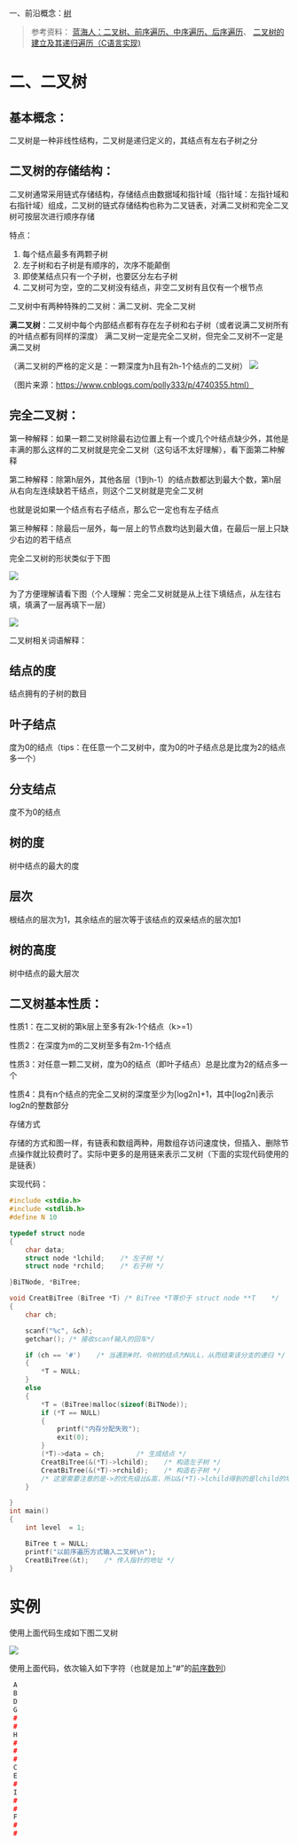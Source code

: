 一、前沿概念：[树](/树.md)
> 参考资料：
> [蓝海人：二叉树、前序遍历、中序遍历、后序遍历](https://www.cnblogs.com/lanhaicode/p/10358736.html)、
> [二叉树的建立及其递归遍历（C语言实现)](https://blog.csdn.net/dream0130__/article/details/80779486)


# 二、二叉树
## 基本概念：
二叉树是一种非线性结构，二叉树是递归定义的，其结点有左右子树之分

## 二叉树的存储结构：
二叉树通常采用链式存储结构，存储结点由数据域和指针域（指针域：左指针域和右指针域）组成，二叉树的链式存储结构也称为二叉链表，对满二叉树和完全二叉树可按层次进行顺序存储

特点：

1. 每个结点最多有两颗子树
2. 左子树和右子树是有顺序的，次序不能颠倒
3. 即使某结点只有一个子树，也要区分左右子树
4. 二叉树可为空，空的二叉树没有结点，非空二叉树有且仅有一个根节点

二叉树中有两种特殊的二叉树：满二叉树、完全二叉树

**满二叉树**：二叉树中每个内部结点都有存在左子树和右子树（或者说满二叉树所有的叶结点都有同样的深度）
满二叉树一定是完全二叉树，但完全二叉树不一定是满二叉树

（满二叉树的严格的定义是：一颗深度为h且有2h-1个结点的二叉树）
![](二叉树_files/1.jpg)

（图片来源：https://www.cnblogs.com/polly333/p/4740355.html）

## 完全二叉树：
第一种解释：如果一颗二叉树除最右边位置上有一个或几个叶结点缺少外，其他是丰满的那么这样的二叉树就是完全二叉树（这句话不太好理解），看下面第二种解释

第二种解释：除第h层外，其他各层（1到h-1）的结点数都达到最大个数，第h层从右向左连续缺若干结点，则这个二叉树就是完全二叉树

也就是说如果一个结点有右子结点，那么它一定也有左子结点

第三种解释：除最后一层外，每一层上的节点数均达到最大值，在最后一层上只缺少右边的若干结点

完全二叉树的形状类似于下图

![](二叉树_files/2.jpg)

为了方便理解请看下图（个人理解：完全二叉树就是从上往下填结点，从左往右填，填满了一层再填下一层）

![](二叉树_files/3.jpg)

二叉树相关词语解释：
## 结点的度
结点拥有的子树的数目

## 叶子结点
度为0的结点（tips：在任意一个二叉树中，度为0的叶子结点总是比度为2的结点多一个）

## 分支结点
度不为0的结点

## 树的度
树中结点的最大的度

## 层次
根结点的层次为1，其余结点的层次等于该结点的双亲结点的层次加1

## 树的高度
树中结点的最大层次

## 二叉树基本性质：
性质1：在二叉树的第k层上至多有2k-1个结点（k>=1）

性质2：在深度为m的二叉树至多有2m-1个结点

性质3：对任意一颗二叉树，度为0的结点（即叶子结点）总是比度为2的结点多一个

性质4：具有n个结点的完全二叉树的深度至少为[log2n]+1，其中[log2n]表示log2n的整数部分

存储方式

存储的方式和图一样，有链表和数组两种，用数组存访问速度快，但插入、删除节点操作就比较费时了。实际中更多的是用链来表示二叉树（下面的实现代码使用的是链表）

实现代码：

``` c++
#include <stdio.h>
#include <stdlib.h>
#define N 10

typedef struct node
{
    char data;
    struct node *lchild;    /* 左子树 */
    struct node *rchild;    /* 右子树 */

}BiTNode, *BiTree;

void CreatBiTree (BiTree *T) /* BiTree *T等价于 struct node **T    */
{
    char ch;

    scanf("%c", &ch);
	getchar(); /* 接收scanf输入的回车*/

    if (ch == '#')    /* 当遇到#时，令树的结点为NULL，从而结束该分支的递归 */
    {
        *T = NULL;
    }
    else
    {
        *T = (BiTree)malloc(sizeof(BiTNode));
        if (*T == NULL)
        {
            printf("内存分配失败");
            exit(0);
        }
        (*T)->data = ch;        /* 生成结点 */
        CreatBiTree(&(*T)->lchild);    /* 构造左子树 */
        CreatBiTree(&(*T)->rchild);    /* 构造右子树 */
        /* 这里需要注意的是->的优先级比&高，所以&(*T)->lchild得到的是lchild的地址 */
    }

}
int main()
{
    int level  = 1;

    BiTree t = NULL;
    printf("以前序遍历方式输入二叉树\n");
    CreatBiTree(&t);    /* 传入指针的地址 */
}
```

# 实例

使用上面代码生成如下图二叉树

 ![](二叉树_files/4.jpg)
 
使用上面代码，依次输入如下字符（也就是加上“#”的[前序数列](../使用场景/二叉树的遍历.md)）

``` c++
 A
 B
 D
 G
 #
 #
 H
 #
 #
 #
 C
 E
 #
 I
 #
 #
 F
 #
 #
 ```